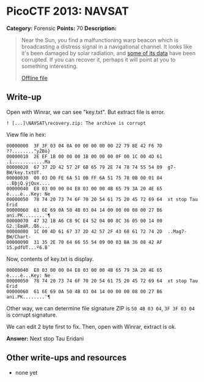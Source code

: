 # PicoCTF 2013: NAVSAT

**Category:** Forensic
**Points:** 70
**Description:**

> Near the Sun, you find a malfunctioning warp beacon which is broadcasting a distress signal in a navigational channel. It looks like it's been damaged by solar radiation, and [some of its data](https://2013.picoctf.com/problems/recovery.zip) have been corrupted. If you can recover it, perhaps it will point at you to something interesting.
>
> [Offline file](recovery.zip)

## Write-up

Open with Winrar, we can see "key.txt". But extract file is error.

```
! [...]\NAVSAT\recovery.zip: The archive is corrupt
```

View file in hex:

```
00000000  3F 3F 03 04 0A 00 00 00 00 00 22 79 8E 42 F6 7D  ??........"yŽBö}
00000010  2E EF 1B 00 00 00 1B 00 00 00 0F 00 1C 00 4D 61  .ï............Ma
00000020  67 37 2D 42 57 2F 6B 65 79 2E 74 78 74 55 54 09  g7-BW/key.txtUT.
00000030  00 03 D0 FE 6A 51 0B FF 6A 51 75 78 0B 00 01 04  ..ÐþjQ.ÿjQux....
00000040  E8 03 00 00 04 E8 03 00 00 4B 65 79 3A 20 4E 65  è....è...Key: Ne
00000050  78 74 20 73 74 6F 70 20 54 61 75 20 45 72 69 64  xt stop Tau Erid
00000060  61 6E 69 0A 50 4B 03 04 14 00 00 00 08 00 27 B6  ani.PK........'¶
00000070  47 32 1B A6 C8 9C E4 52 04 00 8C 36 05 00 14 00  G2.¦ÈœäR..Œ6....
00000080  1C 00 4D 61 67 37 2D 42 57 2F 43 68 61 72 74 2D  ..Mag7-BW/Chart-
00000090  31 35 2E 70 64 66 55 54 09 00 03 BA 36 08 42 AF  15.pdfUT...º6.B¯
```

Now, contents of key.txt is display.

```
00000040  E8 03 00 00 04 E8 03 00 00 4B 65 79 3A 20 4E 65  è....è...Key: Ne
00000050  78 74 20 73 74 6F 70 20 54 61 75 20 45 72 69 64  xt stop Tau Erid
00000060  61 6E 69 0A 50 4B 03 04 14 00 00 00 08 00 27 B6  ani.PK........'¶
```

Other way, we can determine file signature ZIP is `50 4B 03 04`, `3F 3F 03 04` is corrupt signature.

We can edit 2 byte first to fix. Then, open with Winrar, extract is ok.

**Answer:** Next stop Tau Eridani

## Other write-ups and resources

* none yet